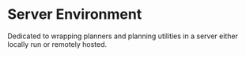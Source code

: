 # Server Environment

Dedicated to wrapping planners and planning utilities in a server either locally run or remotely hosted.
